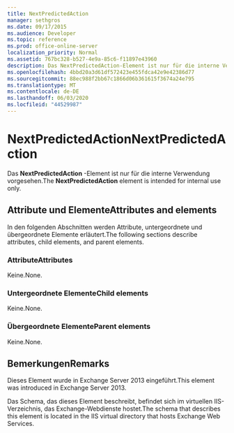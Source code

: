 ```yaml
---
title: NextPredictedAction
manager: sethgros
ms.date: 09/17/2015
ms.audience: Developer
ms.topic: reference
ms.prod: office-online-server
localization_priority: Normal
ms.assetid: 767bc328-b527-4e9a-85c6-f11897e43960
description: Das NextPredictedAction-Element ist nur für die interne Verwendung vorgesehen.
ms.openlocfilehash: 4bbd20a3d61df572423e455fdca42e9e42386d77
ms.sourcegitcommit: 88ec988f2bb67c1866d06b361615f3674a24e795
ms.translationtype: MT
ms.contentlocale: de-DE
ms.lasthandoff: 06/03/2020
ms.locfileid: "44529987"
---
```

# <a name="nextpredictedaction"></a><span data-ttu-id="e64f8-103">NextPredictedAction</span><span class="sxs-lookup"><span data-stu-id="e64f8-103">NextPredictedAction</span></span>

<span data-ttu-id="e64f8-104">Das **NextPredictedAction** -Element ist nur für die interne Verwendung vorgesehen.</span><span class="sxs-lookup"><span data-stu-id="e64f8-104">The **NextPredictedAction** element is intended for internal use only.</span></span> 

## <a name="attributes-and-elements"></a><span data-ttu-id="e64f8-105">Attribute und Elemente</span><span class="sxs-lookup"><span data-stu-id="e64f8-105">Attributes and elements</span></span>

<span data-ttu-id="e64f8-106">In den folgenden Abschnitten werden Attribute, untergeordnete und übergeordnete Elemente erläutert.</span><span class="sxs-lookup"><span data-stu-id="e64f8-106">The following sections describe attributes, child elements, and parent elements.</span></span>
  
### <a name="attributes"></a><span data-ttu-id="e64f8-107">Attribute</span><span class="sxs-lookup"><span data-stu-id="e64f8-107">Attributes</span></span>

<span data-ttu-id="e64f8-108">Keine.</span><span class="sxs-lookup"><span data-stu-id="e64f8-108">None.</span></span>
  
### <a name="child-elements"></a><span data-ttu-id="e64f8-109">Untergeordnete Elemente</span><span class="sxs-lookup"><span data-stu-id="e64f8-109">Child elements</span></span>

<span data-ttu-id="e64f8-110">Keine.</span><span class="sxs-lookup"><span data-stu-id="e64f8-110">None.</span></span>
  
### <a name="parent-elements"></a><span data-ttu-id="e64f8-111">Übergeordnete Elemente</span><span class="sxs-lookup"><span data-stu-id="e64f8-111">Parent elements</span></span>

<span data-ttu-id="e64f8-112">Keine.</span><span class="sxs-lookup"><span data-stu-id="e64f8-112">None.</span></span>
  
## <a name="remarks"></a><span data-ttu-id="e64f8-113">Bemerkungen</span><span class="sxs-lookup"><span data-stu-id="e64f8-113">Remarks</span></span>

<span data-ttu-id="e64f8-114">Dieses Element wurde in Exchange Server 2013 eingeführt.</span><span class="sxs-lookup"><span data-stu-id="e64f8-114">This element was introduced in Exchange Server 2013.</span></span>
  
<span data-ttu-id="e64f8-115">Das Schema, das dieses Element beschreibt, befindet sich im virtuellen IIS-Verzeichnis, das Exchange-Webdienste hostet.</span><span class="sxs-lookup"><span data-stu-id="e64f8-115">The schema that describes this element is located in the IIS virtual directory that hosts Exchange Web Services.</span></span>
  

